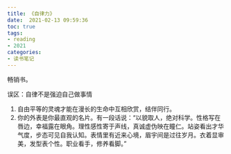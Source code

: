 ```yaml
---
title: 《自律力》
date:  2021-02-13 09:59:36
toc: true
tags: 
- reading
- 2021
categories:
- 读书笔记
---
```


畅销书。

误区：自律不是强迫自己做事情

1. 自由平等的灵魂才能在漫长的生命中互相欣赏，结伴同行。
2. 你的外表是你最直观的名片。有一段话说：“以貌取人，绝对科学。性格写在唇边，幸福露在眼角。理性感性寄于声线，真诚虚伪映在瞳仁。站姿看出才华气度，步态可见自我认知。表情里有近来心境，眉宇间是过往岁月。衣着显审美，发型表个性。职业看手，修养看脚。”

